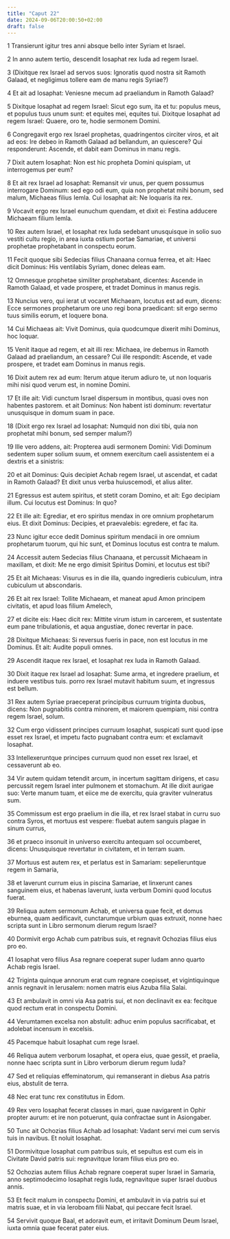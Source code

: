 ```yaml
---
title: "Caput 22"
date: 2024-09-06T20:00:50+02:00
draft: false
---
```



1 Transierunt igitur tres anni absque bello inter Syriam et Israel.

2 In anno autem tertio, descendit Iosaphat rex Iuda ad regem Israel.

3 (Dixitque rex Israel ad servos suos: Ignoratis quod nostra sit Ramoth Galaad, et negligimus tollere eam de manu regis Syriae?)

4 Et ait ad Iosaphat: Veniesne mecum ad praeliandum in Ramoth Galaad?

5 Dixitque Iosaphat ad regem Israel: Sicut ego sum, ita et tu: populus meus, et populus tuus unum sunt: et equites mei, equites tui. Dixitque Iosaphat ad regem Israel: Quaere, oro te, hodie sermonem Domini.

6 Congregavit ergo rex Israel prophetas, quadringentos circiter viros, et ait ad eos: Ire debeo in Ramoth Galaad ad bellandum, an quiescere? Qui responderunt: Ascende, et dabit eam Dominus in manu regis.

7 Dixit autem Iosaphat: Non est hic propheta Domini quispiam, ut interrogemus per eum?

8 Et ait rex Israel ad Iosaphat: Remansit vir unus, per quem possumus interrogare Dominum: sed ego odi eum, quia non prophetat mihi bonum, sed malum, Michaeas filius Iemla. Cui Iosaphat ait: Ne loquaris ita rex.

9 Vocavit ergo rex Israel eunuchum quendam, et dixit ei: Festina adducere Michaeam filium Iemla.

10 Rex autem Israel, et Iosaphat rex Iuda sedebant unusquisque in solio suo vestiti cultu regio, in area iuxta ostium portae Samariae, et universi prophetae prophetabant in conspectu eorum.

11 Fecit quoque sibi Sedecias filius Chanaana cornua ferrea, et ait: Haec dicit Dominus: His ventilabis Syriam, donec deleas eam.

12 Omnesque prophetae similiter prophetabant, dicentes: Ascende in Ramoth Galaad, et vade prospere, et tradet Dominus in manus regis.

13 Nuncius vero, qui ierat ut vocaret Michaeam, locutus est ad eum, dicens: Ecce sermones prophetarum ore uno regi bona praedicant: sit ergo sermo tuus similis eorum, et loquere bona.

14 Cui Michaeas ait: Vivit Dominus, quia quodcumque dixerit mihi Dominus, hoc loquar.

15 Venit itaque ad regem, et ait illi rex: Michaea, ire debemus in Ramoth Galaad ad praeliandum, an cessare? Cui ille respondit: Ascende, et vade prospere, et tradet eam Dominus in manus regis.

16 Dixit autem rex ad eum: Iterum atque iterum adiuro te, ut non loquaris mihi nisi quod verum est, in nomine Domini.

17 Et ille ait: Vidi cunctum Israel dispersum in montibus, quasi oves non habentes pastorem. et ait Dominus: Non habent isti dominum: revertatur unusquisque in domum suam in pace.

18 (Dixit ergo rex Israel ad Iosaphat: Numquid non dixi tibi, quia non prophetat mihi bonum, sed semper malum?)

19 Ille vero addens, ait: Propterea audi sermonem Domini: Vidi Dominum sedentem super solium suum, et omnem exercitum caeli assistentem ei a dextris et a sinistris:

20 et ait Dominus: Quis decipiet Achab regem Israel, ut ascendat, et cadat in Ramoth Galaad? Et dixit unus verba huiuscemodi, et alius aliter.

21 Egressus est autem spiritus, et stetit coram Domino, et ait: Ego decipiam illum. Cui locutus est Dominus: In quo?

22 Et ille ait: Egrediar, et ero spiritus mendax in ore omnium prophetarum eius. Et dixit Dominus: Decipies, et praevalebis: egredere, et fac ita.

23 Nunc igitur ecce dedit Dominus spiritum mendacii in ore omnium prophetarum tuorum, qui hic sunt, et Dominus locutus est contra te malum.

24 Accessit autem Sedecias filius Chanaana, et percussit Michaeam in maxillam, et dixit: Me ne ergo dimisit Spiritus Domini, et locutus est tibi?

25 Et ait Michaeas: Visurus es in die illa, quando ingredieris cubiculum, intra cubiculum ut abscondaris.

26 Et ait rex Israel: Tollite Michaeam, et maneat apud Amon principem civitatis, et apud Ioas filium Amelech,

27 et dicite eis: Haec dicit rex: Mittite virum istum in carcerem, et sustentate eum pane tribulationis, et aqua angustiae, donec revertar in pace.

28 Dixitque Michaeas: Si reversus fueris in pace, non est locutus in me Dominus. Et ait: Audite populi omnes.

29 Ascendit itaque rex Israel, et Iosaphat rex Iuda in Ramoth Galaad.

30 Dixit itaque rex Israel ad Iosaphat: Sume arma, et ingredere praelium, et induere vestibus tuis. porro rex Israel mutavit habitum suum, et ingressus est bellum.

31 Rex autem Syriae praeceperat principibus curruum triginta duobus, dicens: Non pugnabitis contra minorem, et maiorem quempiam, nisi contra regem Israel, solum.

32 Cum ergo vidissent principes curruum Iosaphat, suspicati sunt quod ipse esset rex Israel, et impetu facto pugnabant contra eum: et exclamavit Iosaphat.

33 Intellexeruntque principes curruum quod non esset rex Israel, et cessaverunt ab eo.

34 Vir autem quidam tetendit arcum, in incertum sagittam dirigens, et casu percussit regem Israel inter pulmonem et stomachum. At ille dixit aurigae suo: Verte manum tuam, et eiice me de exercitu, quia graviter vulneratus sum.

35 Commissum est ergo praelium in die illa, et rex Israel stabat in curru suo contra Syros, et mortuus est vespere: fluebat autem sanguis plagae in sinum currus,

36 et praeco insonuit in universo exercitu antequam sol occumberet, dicens: Unusquisque revertatur in civitatem, et in terram suam.

37 Mortuus est autem rex, et perlatus est in Samariam: sepelieruntque regem in Samaria,

38 et laverunt currum eius in piscina Samariae, et linxerunt canes sanguinem eius, et habenas laverunt, iuxta verbum Domini quod locutus fuerat.

39 Reliqua autem sermonum Achab, et universa quae fecit, et domus eburnea, quam aedificavit, cunctarumque urbium quas extruxit, nonne haec scripta sunt in Libro sermonum dierum regum Israel?

40 Dormivit ergo Achab cum patribus suis, et regnavit Ochozias filius eius pro eo.

41 Iosaphat vero filius Asa regnare coeperat super Iudam anno quarto Achab regis Israel.

42 Triginta quinque annorum erat cum regnare coepisset, et vigintiquinque annis regnavit in Ierusalem: nomen matris eius Azuba filia Salai.

43 Et ambulavit in omni via Asa patris sui, et non declinavit ex ea: fecitque quod rectum erat in conspectu Domini.

44 Verumtamen excelsa non abstulit: adhuc enim populus sacrificabat, et adolebat incensum in excelsis.

45 Pacemque habuit Iosaphat cum rege Israel.

46 Reliqua autem verborum Iosaphat, et opera eius, quae gessit, et praelia, nonne haec scripta sunt in Libro verborum dierum regum Iuda?

47 Sed et reliquias effeminatorum, qui remanserant in diebus Asa patris eius, abstulit de terra.

48 Nec erat tunc rex constitutus in Edom.

49 Rex vero Iosaphat fecerat classes in mari, quae navigarent in Ophir propter aurum: et ire non potuerunt, quia confractae sunt in Asiongaber.

50 Tunc ait Ochozias filius Achab ad Iosaphat: Vadant servi mei cum servis tuis in navibus. Et noluit Iosaphat.

51 Dormivitque Iosaphat cum patribus suis, et sepultus est cum eis in Civitate David patris sui: regnavitque Ioram filius eius pro eo.

52 Ochozias autem filius Achab regnare coeperat super Israel in Samaria, anno septimodecimo Iosaphat regis Iuda, regnavitque super Israel duobus annis.

53 Et fecit malum in conspectu Domini, et ambulavit in via patris sui et matris suae, et in via Ieroboam filii Nabat, qui peccare fecit Israel.

54 Servivit quoque Baal, et adoravit eum, et irritavit Dominum Deum Israel, iuxta omnia quae fecerat pater eius.

